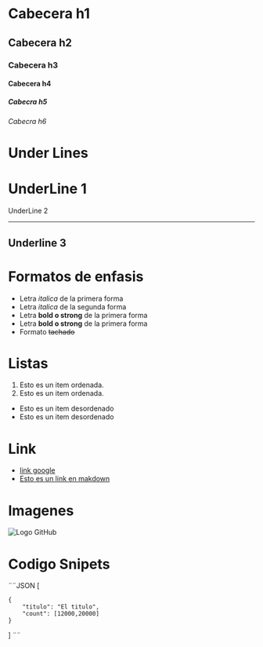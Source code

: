 # Cabecera h1
## Cabecera  h2
### Cabecera h3
#### Cabecera h4
##### Cabecra h5
###### Cabecra h6

# Under Lines

UnderLine 1
===
UnderLine 2
___

Underline 3
---
# Formatos de enfasis
- Letra *italica* de la primera forma<br>
- Letra _italica_ de la segunda forma
- Letra **bold o strong** de la primera forma
- Letra __bold o strong__ de la primera forma
- Formato ~~tachado~~

# Listas
1. Esto es un item ordenada.
2. Esto es un item ordenada.

- Esto es un item desordenado
- Esto es un item desordenado

# Link
- <a href="http://google.com"> link google</a>
- [Esto es un link en makdown](http://google.es)

# Imagenes
![Logo GitHub](https://github.githubassets.com/images/modules/logos_page/Octocat.png)

# Codigo Snipets
 ¨¨JSON
[

    {
        "titulo": "El titulo",
        "count": [12000,20000]
    }
]
¨¨


